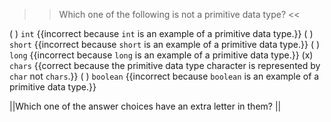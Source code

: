 >>Which one of the following is not a primitive data type? <<

( ) <code>int</code> {{incorrect because <code>int</code> is an example of a primitive data type.}}
( ) <code>short</code> {{incorrect because <code>short</code> is an example of a primitive data type.}}
( ) <code>long</code> {{incorrect because <code>long</code> is an example of a primitive data type.}}
(x) <code>chars</code> {{correct because the primitive data type character is represented by <code>char</code> not <code>chars</code>.}}
( ) <code>boolean</code> {{incorrect because <code>boolean</code> is an example of a primitive data type.}}

||Which one of the answer choices have an extra letter in them? ||
